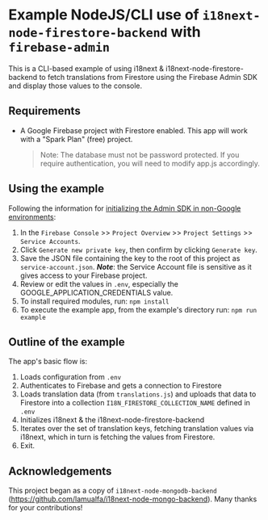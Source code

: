 # Example NodeJS/CLI use of `i18next-node-firestore-backend` with `firebase-admin`

This is a CLI-based example of using i18next & i18next-node-firestore-backend to fetch translations from Firestore using the Firebase Admin SDK and display those values to the console.

## Requirements

- A Google Firebase project with Firestore enabled.  This app will work with a "Spark Plan" (free) project.
  > Note: The database must not be password protected. If you require authentication, you will need to modify app.js accordingly.

## Using the example

Following the information for [initializing the Admin SDK in non-Google environments](https://firebase.google.com/docs/admin/setup#initialize_the_sdk_in_non-google_environments):
1. In the `Firebase Console` >> `Project Overview` >> `Project Settings` >> `Service Accounts`.
2. Click `Generate new private key`, then confirm by clicking `Generate key`.
3. Save the JSON file containing the key to the root of this project as `service-account.json`.
   ***Note***: the Service Account file is sensitive as it gives access to your Firebase project.
4. Review or edit the values in `.env`, especially the GOOGLE_APPLICATION_CREDENTIALS value.
5. To install required modules, run: `npm install`
6. To execute the example app, from the example's directory run: `npm run example`

## Outline of the example

The app's basic flow is:
1. Loads configuration from `.env`
1. Authenticates to Firebase and gets a connection to Firestore
1. Loads translation data (from `translations.js`) and uploads that data to Firestore into a collection `I18N_FIRESTORE_COLLECTION_NAME` defined in `.env`
1. Initializes i18next & the i18next-node-firestore-backend
1. Iterates over the set of translation keys, fetching translation values via i18next, which in turn is fetching the values from Firestore.
1. Exit.

## Acknowledgements

This project began as a copy of `i18next-node-mongodb-backend` (https://github.com/lamualfa/i18next-node-mongo-backend).  Many thanks for your contributions!
